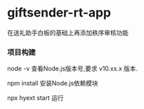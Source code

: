 # giftsender-rt-app

在送礼助手白板的基础上再添加秩序审核功能

### 项目构建

node -v 查看Node.js版本号,要求 v10.xx.x 版本.

npm install 安装Node.js依赖模块

npx hyext start 运行
